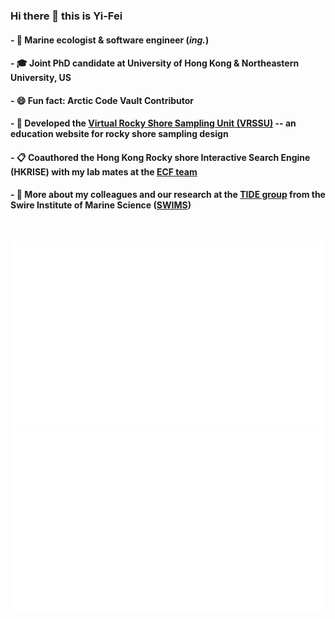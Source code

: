 
### Hi there 👋 this is Yi-Fei


#### - 🐚 Marine ecologist & software engineer (<i>ing.</i>)
#### - 🎓 Joint PhD candidate at University of Hong Kong & Northeastern University, US
#### - 😄 Fun fact: Arctic Code Vault Contributor
#### - 🔭 Developed the [Virtual Rocky Shore Sampling Unit (VRSSU)](https://vrssu.vercel.app/#/) -- an education website for rocky shore sampling design
#### - 📋 Coauthored the Hong Kong Rocky shore Interactive Search Engine (HKRISE) with my lab mates at the [ECF team](https://www.tidehku.com/post/aug-2020-new-ecf-grant-started)
#### - 👯 More about my colleagues and our research at the [TIDE group](https://www.tidehku.com/) from the Swire Institute of Marine Science ([SWIMS](https://www.swims.hku.hk/))

<br />

<!--
![Top Langs](https://github-readme-stats.vercel.app/api/top-langs/?username=Vicellken&layout=compact&count_private=true) -->

![](https://github.com/Vicellken/githubStats/blob/master/generated/overview.svg)
![](https://github.com/Vicellken/githubStats/blob/master/generated/languages.svg)



<!--
**Vicellken/Vicellken** is a ✨ _special_ ✨ repository because its `README.md` (this file) appears on your GitHub profile.

Here are some ideas to get you started:

- 🔭 I’m currently working on ...
- 🌱 I’m currently learning ...
- 👯 I’m looking to collaborate on ...
- 🤔 I’m looking for help with ...
- 💬 Ask me about ...
- 📫 How to reach me: ...
- 😄 Pronouns: ...
- ⚡ Fun fact: ...
-->
